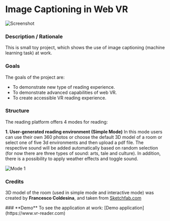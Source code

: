 # Image Captioning in Web VR
![Screenshot](assets/screenshot.jpg)

### **Description / Rationale**
This is small toy project, which shows the use of image captioning (machine learning task) at work. 


### **Goals**
The goals of the project are: 
* To demonstrate new type of reading experience. 
* To demonstrate advanced capabilities of web VR.
* To create accessible VR reading experience.


### **Structure**
The reading platform offers 4 modes for reading: 

**1. User-generated reading environment (Simple Mode)** 
In this mode users can use their own 360 photos or choose the default 3D model of a room or select one of five 3d environments and then upload a pdf file. The respective sound will be added automatically based on random selection (for now there are three types of sound: arts, tale and culture). In addition, there is a possibility to apply weather effects and toggle sound.

![Mode 1](assets/mode1.png)

### **Credits**
<p>3D model of the room (used in simple mode and interactive mode) was created by <b>Francesco
          Coldesina</b>, and taken from <a
          href="https://sketchfab.com/3d-models/big-room-0b5da073be88481091dbef7e55f1d180">Sketchfab.com</a></p>
### **Demo**
To see the application at work: [Demo application](https://www.vr-reader.com)
